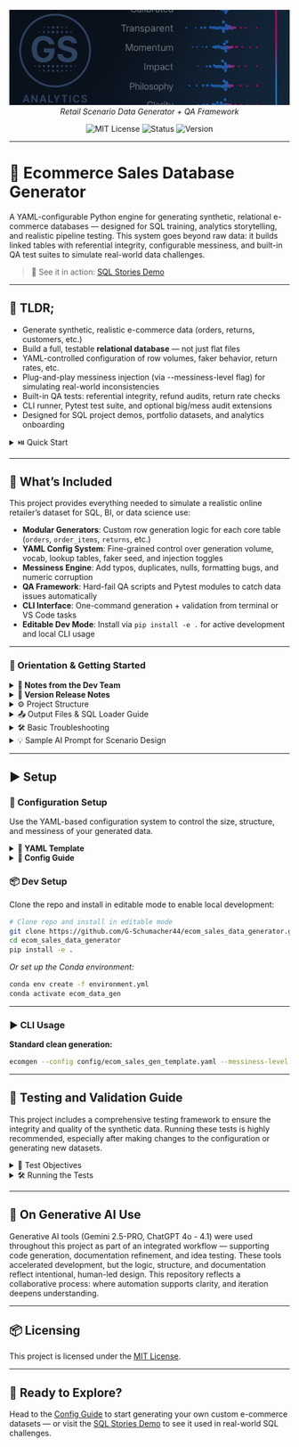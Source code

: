 <p align="center">
  <img src="repo_files/dark_logo_banner.png" width="1000"/>
  <br>
  <em>Retail Scenario Data Generator + QA Framework</em>
</p>

<p align="center">
  <img alt="MIT License" src="https://img.shields.io/badge/license-MIT-blue">
  <img alt="Status" src="https://img.shields.io/badge/status-alpha-lightgrey">
  <img alt="Version" src="https://img.shields.io/badge/version-v0.1.0-blueviolet">
</p>

---

# 🛒 Ecommerce Sales Database Generator

A YAML-configurable Python engine for generating synthetic, relational e-commerce databases — designed for SQL training, analytics storytelling, and realistic pipeline testing. This system goes beyond raw data: it builds linked tables with referential integrity, configurable messiness, and built-in QA test suites to simulate real-world data challenges.
>📸 See it in action: [SQL Stories Demo](https://github.com/G-Schumacher44/sql_stories)

___

## 🧩 TLDR;

- Generate synthetic, realistic e-commerce data (orders, returns, customers, etc.)
- Build a full, testable **relational database** — not just flat files
- YAML-controlled configuration of row volumes, faker behavior, return rates, etc.
- Plug-and-play messiness injection (via --messiness-level flag) for simulating real-world inconsistencies 
- Built-in QA tests: referential integrity, refund audits, return rate checks
- CLI runner, Pytest test suite, and optional big/mess audit extensions
- Designed for SQL project demos, portfolio datasets, and analytics onboarding

<details>
<summary> ⏯️ Quick Start</summary>

1. Clone the repository  
   ```bash
   git clone https://github.com/your-username/ecom_sales_data_generator.git
   cd ecom_sales_data_generator. Install in editable mode  
   ```bash
   pip install -e .
   ```

2. Run the CLI      
    ```bash
    ecomgen --config config/ecom_sales_gen_template.yaml --messiness-level none
    ```
</details>

---

## 📐 What’s Included

This project provides everything needed to simulate a realistic online retailer’s dataset for SQL, BI, or data science use:

- **Modular Generators**: Custom row generation logic for each core table (`orders`, `order_items`, `returns`, etc.)
- **YAML Config System**: Fine-grained control over generation volume, vocab, lookup tables, faker seed, and injection toggles
- **Messiness Engine**: Add typos, duplicates, nulls, formatting bugs, and numeric corruption
- **QA Framework**: Hard-fail QA scripts and Pytest modules to catch data issues automatically
- **CLI Interface**: One-command generation + validation from terminal or VS Code tasks
- **Editable Dev Mode**: Install via `pip install -e .` for active development and local CLI usage

---

### 🧭 Orientation & Getting Started

<details>
<summary><strong>🧠 Notes from the Dev Team</strong></summary>
<br>

**Task and Purpose**

I built this system to reinforce, refresh, and evaluate my SQL skills through practical, repeatable analysis. Rather than relying on static datasets, I wanted something dynamic — a way to simulate the kinds of data challenges analysts face every day, with full control over volume, structure, and messiness.

**Why build a system and not just a script?**

This tool doesn’t just generate data — it builds a complete relational database simulation. We designed a system to go beyond isolated datasets by embedding referential logic, conditionally required fields, and analytical scenarios into the generation process.

You can see this engine in action in [SQL Stories Demo](https://github.com/G-Schumacher44/sql_stories), where I use AI-generated prompts to simulate realistic business scenarios and investigative workflows. This pairing gives me an unlimited sandbox to practice SQL storytelling, data diagnostics, and real-world problem solving — all powered by the datasets generated here.

**Human-readable. YAML-driven. Designed for learning.**

</details>

<details>
<summary><strong>🫆 Version Release Notes</strong></summary>

### ✅ v0.1.0 (Current)

- First production-ready release
- YAML-driven sales data generator with support for:
  - orders, order_items, returns, customers, and products
  - messiness injection (light/medium/heavy)
  - embedded CLI and Pytest-driven QA suite
  - config validation and baseline data audits
- Tested with `sql_stories` for simulated analytics workflows

---

### 🔮 v0.2.0 (Planned)

- Simulated data spike events - e.g., *"holiday sales surge"*, *"flash sales"*, ect..ect.
- B2B purchase logic: lines of credit, bulk buying behavior
- Reseller segmentation: cohort rules, volume-based discounts
- Shipping & fulfillment enrichment: lead times, delivery lag, backorders
- Marketing program metadata: coupons, campaign IDs
- Warehousing & inventory extension (WMS simulation layer)

</details>

</details> 

<details>
<summary>⚙️ Project Structure</summary>

```
ecom_sales_data_generator/
├── config/                          # YAML config templates for data generation
│   └── ecom_sales_gen_template.yaml
├── output/                          # Output folder for generated CSVs (ignored by Git)
├── src/                             # Main package source
│   ├── __init__.py
│   ├── ecomgen                      # CLI entrypoint
│   ├── generators/                 # Core row generators (orders, returns, etc.)
│   ├── pytests/                    # Pytest-based unit tests
│   │   ├── test_config_integrity.py
│   │   ├── test_config_linting.py
│   │   └── test_data_quality_rules.py
│   ├── tests/                      # CLI-based test modules
│   │   ├── big_audit.py
│   │   ├── mess_audit.py
│   │   └── qa_tests.py
│   └── utils/                      # Shared utilities (config loading, date helpers, etc.)
├── build/                           # Local build artifacts (ignored)
├── pyproject.toml                  # Build system and project metadata
├── environment.yml                 # Conda environment for dev setup
├── requirements.txt                # Optional pip requirements (mirrors env)
├── README.md
├── LICENSE
└── .gitignore
```

</details>

<details>

<summary> 📤 Output Files & SQL Loader Guide</summary> 

#### `Expected Data Exports`

After running the generator, you'll find in the `output/` folder:
- `orders.csv`, `order_items.csv`, `returns.csv`, etc.
- `load_data.sql` — ready-to-run script for loading into Postgres or SQLite

#### `load_data.sql`
A YAML Schema defined Script that builds the database from your data
  - This script includes:
    - `CREATE TABLE` statements with inferred schema
    - `COPY` or `INSERT` statements to populate the tables
  - How to Use load_data.sql
    1. Open your SQL client (e.g., pgAdmin, DBeaver, terminal psql, SQLite CLI)
	2.	Connect to your database (Postgres or SQLite recommended)
	3.	Run the script:

For Postgres (terminal):
```bash
psql -U your_user -d your_database -f output/load_data.sql
```

For SQLite:
```bash
sqlite3 your_database.db < output/load_data.sql
```
>This creates all tables and imports your data — ready for analysis or training.
___

</details>

<details>

<summary>🛠️ Basic Troubleshooting</summary>

- **`ModuleNotFoundError` for `ecomgen`?**  
  Make sure you ran `pip install -e .` from the project root.

- **`yaml.YAMLError` when loading config?**  
  Check your indentation — YAML is very picky!

- **Output files not showing up?**  
  Confirm you ran the generator and check the `output/` folder.

</details>

<details>

<summary>💡 Sample AI Prompt for Scenario Design</summary>

Use this data generator alongside AI to create realistic business analysis scenarios. For the best results, upload your generated database to enable context-aware assistance.

```text
I have a synthetic e-commerce dataset with tables for orders, returns, customers, and products. 
Please help me design a business scenario that reflects a real-world problem an analyst might face.

Include a short background, 2–3 guiding business questions, and examples of SQL queries that could help answer them.
```

</details>

---

## ▶️ Setup 

### 🔩 Configuration Setup

Use the YAML-based configuration system to control the size, structure, and messiness of your generated data.

<details>
<summary><strong>🧰 YAML Template</strong></summary>

- **File:** [`📝 ecom_sales_gen_template.yaml`](config/ecom_sales_gen_template.yaml)  
- **Purpose:** Defines how much data is generated, what kind of products are included, and the messiness level of the output.  
- **Use case:** Start here for most use cases. Adjust row counts, return rates, vocab, etc.

</details>

<details>
<summary><strong>📖 Config Guide</strong></summary>

- **File:** [`📘 config_guide`](config_guide.md)  
- **Purpose:** Explains each YAML field line-by-line  
- **Use case:** Perfect when you're creating your own custom scenario or tweaking advanced parameters

</details>

### 📦 Dev Setup

Clone the repo and install in editable mode to enable local development:

```bash
# Clone repo and install in editable mode
git clone https://github.com/G-Schumacher44/ecom_sales_data_generator.git
cd ecom_sales_data_generator
pip install -e .
```

*Or set up the Conda environment:*

```bash
conda env create -f environment.yml
conda activate ecom_data_gen
```
___

### ▶️ CLI Usage

**Standard clean generation:**

```bash
ecomgen --config config/ecom_sales_gen_template.yaml --messiness-level baseline
```

___

## 🧪 Testing and Validation Guide

This project includes a comprehensive testing framework to ensure the integrity and quality of the synthetic data. Running these tests is highly recommended, especially after making changes to the configuration or generating new datasets.

<details>
<summary>🎯 Test Objectives</summary>

- **Config Integrity:** Ensure the YAML config is correctly structured and all required parameters are present.
- **Data Quality Rules:** Validate linkages (e.g., `order_id` in `returns` exists in `orders`), logic (e.g., refund ≤ order total), and schema expectations.
- **Messiness Audits:** Assess the applied messiness level (e.g., null injection, typos, formatting issues).

</details>  

<details>
<summary>🛠️ Running the Tests</summary>

✅ 1. Pytest Suite — `src/pytests/`

These fast, targeted tests verify configuration structure and baseline data logic.

- `test_config_integrity.py` – Confirms all required YAML fields exist
- `test_config_linting.py` – Lints YAML for structure and syntax
- `test_data_quality_rules.py` – Validates core business rules (e.g., referential integrity)

**Run them:**
```bash
pytest src/pytests/
```

</details>

___

## 🤝 On Generative AI Use

Generative AI tools (Gemini 2.5-PRO, ChatGPT 4o - 4.1) were used throughout this project as part of an integrated workflow — supporting code generation, documentation refinement, and idea testing. These tools accelerated development, but the logic, structure, and documentation reflect intentional, human-led design. This repository reflects a collaborative process: where automation supports clarity, and iteration deepens understanding.

---

## 📦 Licensing

This project is licensed under the [MIT License](LICENSE).</file>

---

## 🔗 Ready to Explore?

Head to the [Config Guide](config_guide.md) to start generating your own custom e-commerce datasets — or visit the [SQL Stories Demo](https://github.com/G-Schumacher44/sql_stories) to see it used in real-world SQL challenges.